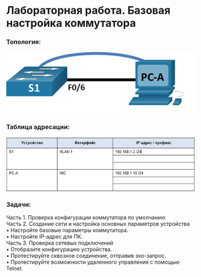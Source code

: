 # Лабораторная работа. Базовая настройка коммутатора

### Топология:

![](Топология.png)

### Таблица адресации:

![](Таблица%20адресации.png)

###	Задачи:
Часть 1. Проверка конфигурации коммутатора по умолчанию<br/>
Часть 2. Создание сети и настройка основных параметров устройства<br/>
•	Настройте базовые параметры коммутатора.<br/>
•	Настройте IP-адрес для ПК.<br/>
Часть 3. Проверка сетевых подключений<br/>
•	Отобразите конфигурацию устройства.<br/>
•	Протестируйте сквозное соединение, отправив эхо-запрос.<br/>
•	Протестируйте возможности удаленного управления с помощью Telnet.
